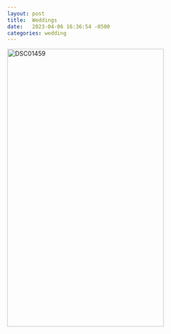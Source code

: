 ```yaml
---
layout: post
title:  Weddings
date:   2023-04-06 16:36:54 -0500
categories: wedding
---
```


<a data-flickr-embed="true" href="https://www.flickr.com/photos/marzattack/52799263975/in/dateposted-public/" title="DSC01459"><img src="https://live.staticflickr.com/65535/52799263975_9863cf221a_z.jpg" width="360" height="640" alt="DSC01459"/></a><script async src="//embedr.flickr.com/assets/client-code.js" charset="utf-8"></script>

